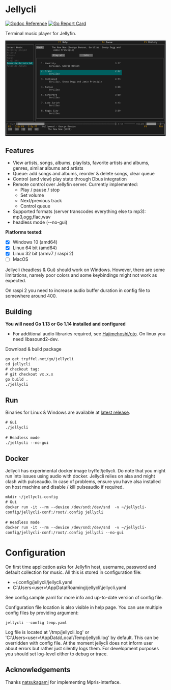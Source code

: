 # Jellycli

[![Godoc Reference](https://img.shields.io/badge/godoc-reference-blue.svg)](https://pkg.go.dev/tryffel.net/go/jellycli)
[![Go Report Card](https://goreportcard.com/badge/tryffel.net/go/jellycli)](https://goreportcard.com/report/tryffel.net/go/jellycli)

Terminal music player for Jellyfin.

![Screenshot](screenshot.png)

## Features
* View artists, songs, albums, playlists, favorite artists and albums, genres, similar albums and artists
* Queue: add songs and albums, reorder & delete songs, clear queue
* Control (and view) play state through Dbus integration
* Remote control over Jellyfin server. Currently implemented:
    * Play / pause / stop
    * Set volume
    * Next/previous track
    * Control queue
* Supported formats (server transcodes everything else to mp3): mp3,ogg,flac,wav
* headless mode (--no-gui)

**Platforms tested**:
* [x] Windows 10 (amd64)
* [x] Linux 64 bit (amd64)
* [x] Linux 32 bit (armv7 / raspi 2)
* [ ] MacOS

Jellycli (headless & Gui) should work on Windows. However, there are some limitations, 
namely poor colors and some keybindings
might not work as expected.

On raspi 2 you need to increase audio buffer duration in config file to somewhere around 400.

## Building
**You will need Go 1.13 or Go 1.14 installed and configured**

* For additional audio libraries required, see [Hajimehoshi/oto](https://github.com/hajimehoshi/oto). 
On linux you need libasound2-dev.

Download & build package
```
go get tryffel.net/go/jellycli
cd jellycli
# checkout tag:
# git checkout vx.x.x
go build .
./jellycli
```

## Run
Binaries for Linux & Windows are available at 
[latest release](https://github.com/tryffel/jellycli/releases/latest).

``` 
# Gui
./jellycli

# Headless mode
./jellycli --no-gui
```

## Docker
Jellycli has experimental docker image tryffel/jellycli. Do note that you might run into issues using audio with docker.
Jellycli relies on alsa and might clash with pulseaudio. In case of problems, 
ensure you have alsa installed on host machine and disable / kill pulseaudio if required. 

```
mkdir ~/jellycli-config
# Gui
docker run -it --rm --device /dev/snd:/dev/snd  -v ~/jellycli-config/jellycli-conf:/root/.config jellycli

# Headless mode
docker run -it --rm --device /dev/snd:/dev/snd  -v ~/jellycli-config/jellycli-conf:/root/.config jellycli --no-gui
```

# Configuration

On first time application asks for Jellyfin host, username, password and default collection for music. 
All this is stored in configuration file:
* ~/.config/jellycli/jellycli.yaml 
* C:\Users\<user>\AppData\Roaming\jellycli\jellycli.yaml

See config.sample.yaml for more info and up-to-date version of config file.

Configuration file location is also visible in help page. 
You can use multiple config files by providing argument:
```
jellycli --config temp.yaml
```

Log file is located at '/tmp/jellycli.log' or 'C:\Users\<user>\AppData\Local\Temp/jellycli.log' by default. 
This can be overridden with config file. 
At the moment jellycli does not inform user about errors but rather just silently logs them.
For development purposes you should set log-level either to debug or trace.

## Acknowledgements
Thanks [natsukagami](https://github.com/natsukagami/mpd-mpris) for implementing Mpris-interface.

